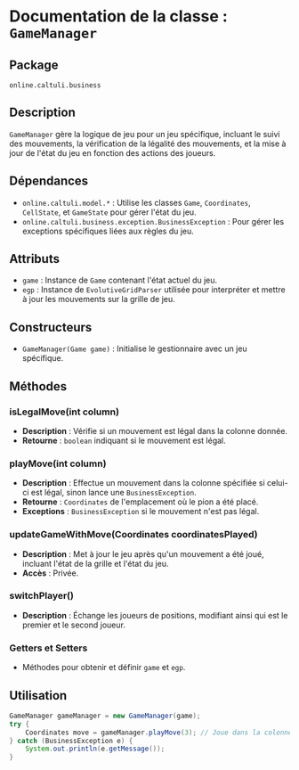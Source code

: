 # Documentation de la classe : `GameManager`

## Package
`online.caltuli.business`

## Description
`GameManager` gère la logique de jeu pour un jeu spécifique, incluant le suivi des mouvements, la vérification de la légalité des mouvements, et la mise à jour de l'état du jeu en fonction des actions des joueurs.

## Dépendances
- `online.caltuli.model.*` : Utilise les classes `Game`, `Coordinates`, `CellState`, et `GameState` pour gérer l'état du jeu.
- `online.caltuli.business.exception.BusinessException` : Pour gérer les exceptions spécifiques liées aux règles du jeu.

## Attributs
- `game` : Instance de `Game` contenant l'état actuel du jeu.
- `egp` : Instance de `EvolutiveGridParser` utilisée pour interpréter et mettre à jour les mouvements sur la grille de jeu.

## Constructeurs
- `GameManager(Game game)` : Initialise le gestionnaire avec un jeu spécifique.

## Méthodes
### isLegalMove(int column)
- **Description** : Vérifie si un mouvement est légal dans la colonne donnée.
- **Retourne** : `boolean` indiquant si le mouvement est légal.

### playMove(int column)
- **Description** : Effectue un mouvement dans la colonne spécifiée si celui-ci est légal, sinon lance une `BusinessException`.
- **Retourne** : `Coordinates` de l'emplacement où le pion a été placé.
- **Exceptions** : `BusinessException` si le mouvement n'est pas légal.

### updateGameWithMove(Coordinates coordinatesPlayed)
- **Description** : Met à jour le jeu après qu'un mouvement a été joué, incluant l'état de la grille et l'état du jeu.
- **Accès** : Privée.

### switchPlayer()
- **Description** : Échange les joueurs de positions, modifiant ainsi qui est le premier et le second joueur.

### Getters et Setters
- Méthodes pour obtenir et définir `game` et `egp`.

## Utilisation
```java
GameManager gameManager = new GameManager(game);
try {
    Coordinates move = gameManager.playMove(3); // Joue dans la colonne 3
} catch (BusinessException e) {
    System.out.println(e.getMessage());
}
